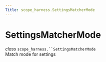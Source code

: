 ```yaml
---
Title: scope_harness.SettingsMatcherMode
---
```

        
SettingsMatcherMode
===================

 *class* `scope_harness.``SettingsMatcherMode`<a href="#scope_harness.SettingsMatcherMode" class="headerlink" title="Permalink to this definition"></a>  
Match mode for settings

